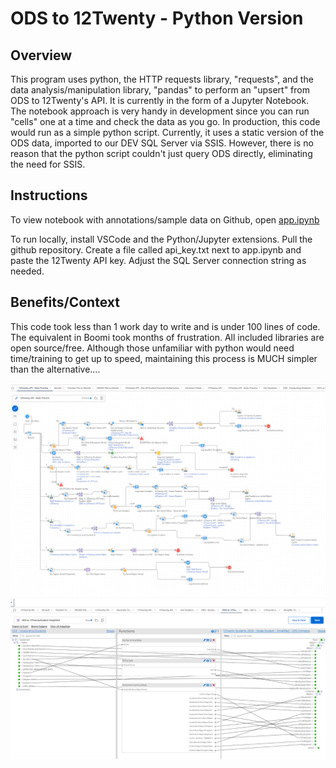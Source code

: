 # ODS to 12Twenty - Python Version

## Overview
This program uses python, the HTTP requests library, "requests", and the data analysis/manipulation library, "pandas" to perform an "upsert" from ODS to 12Twenty's API.  It is currently in the form of a Jupyter Notebook.  The notebook approach is very handy in development since you can run "cells" one at a time and check the data as you go.  In production, this code would run as a simple python script.  Currently, it uses a static version of the ODS data, imported to our DEV SQL Server via SSIS.  However, there is no reason that the python script couldn't just query ODS directly, eliminating the need for SSIS. 

## Instructions
To view notebook with annotations/sample data on Github, open [app.ipynb](./app.ipynb)

To run locally, install VSCode and the Python/Jupyter extensions.  Pull the github repository.  Create a file called api_key.txt next to app.ipynb and paste the 12Twenty API key.  Adjust the SQL Server connection string as needed.  

## Benefits/Context
This code took less than 1 work day to write and is under 100 lines of code.  The equivalent in Boomi took months of frustration.  All included libraries are open source/free.  Although those unfamiliar with python would need time/training to get up to speed, maintaining this process is MUCH simpler than the alternative....

<img src="./12twentyboomi.png" width="1000">
<br>
<img src="./12twentyboomi2.png" width="1000">
